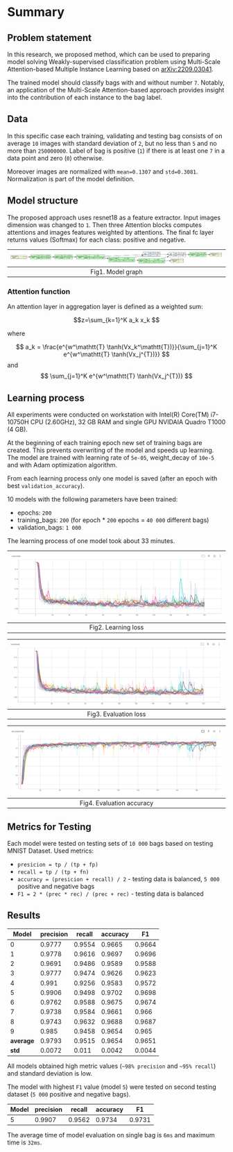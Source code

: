 # Summary
## Problem statement
In this research, we proposed method, which can be used to preparing model solving Weakly-supervised classification problem using 
Multi-Scale Attention-based Multiple Instance Learning based on [arXiv:2209.03041](https://arxiv.org/abs/2209.03041).


The trained model should classify bags with and without number `7`.
Notably, an application of the Multi-Scale Attention-based approach provides insight into the contribution of each instance to the bag label. 

## Data
In this specific case each training, validating and testing bag consists of on average `10` images with standard deviation of `2`, but no less
than `5` and no more than `250000000`. Label of bag is positive (`1`) if there is at least one `7` in a data point and zero (`0`) otherwise.

Moreover images are normalized with `mean=0.1307` and `std=0.3081`. Normalization is part of the model definition.

## Model structure
The proposed approach uses resnet18 as a feature extractor. Input images dimension was changed to `1`. 
Then three Attention blocks computes attentions and images features weighted by attentions.
The final fc layer returns values (Softmax) for each class: positive and negative.

|  ![](assets/moded_grpah.png)  |
|:-----------------------------:|
|       Fig1. Model graph       |

### Attention function 
An attention layer in aggregation layer is defined as a weighted sum:

$$z=\sum_{k=1}^K a_k x_k $$

where

$$ a_k = \frac{e^{w^\mathtt{T} \tanh(Vx_k^\mathtt{T})}}{\sum_{j=1}^K e^{w^\mathtt{T} \tanh(Vx_j^{T})}} $$
and
$$ \sum_{j=1}^K e^{w^\mathtt{T} \tanh(Vx_j^{T})} $$

## Learning process
All experiments were conducted on workstation with Intel(R) Core(TM) i7-10750H CPU (2.60GHz), 32 GB RAM and single GPU NVIDAIA Quadro T1000 (4 GB).

At the beginning of each training epoch new set of training bags are created. This prevents overwriting of the model and speeds up learning.
The model are trained with learning rate of `5e-05`, weight_decay of `10e-5` and with Adam optimization algorithm.

From each learning process only one model is saved (after an epoch with best `validation_accuracy`).

10 models with the following parameters have been trained:
* epochs: `200`
* training_bags: `200` (for epoch * `200` epochs = `40 000` different bags)
* validation_bags: `1 000`

The learning process of one model took about 33 minutes.

| ![](assets/train_loss.png) |
|:--------------------------:|
|    Fig2. Learning loss     |

|  ![](assets/eval_loss.png)  |
|:---------------------------:|
|    Fig3. Evaluation loss    |

|  ![](assets/eval_acc.png)   |
|:---------------------------:|
|  Fig4. Evaluation accuracy  |

## Metrics for Testing
Each model were tested on testing sets of `10 000` bags based on testing MNIST Dataset. Used metrics:
* `presicion = tp / (tp + fp)`
* `recall = tp / (tp + fn)`
* `accuracy = (presicion + recall) / 2` - testing data is balanced, `5 000` positive and negative bags
* `F1 = 2 * (prec * rec) / (prec + rec)` - testing data is balanced

## Results
| Model       |   precision |   recall |   accuracy |     F1 |
|-------------|-------------|----------|------------|--------|
| 0           |      0.9777 |   0.9554 |     0.9665 | 0.9664 |
| 1           |      0.9778 |   0.9616 |     0.9697 | 0.9696 |
| 2           |      0.9691 |   0.9486 |     0.9589 | 0.9588 |
| 3           |      0.9777 |   0.9474 |     0.9626 | 0.9623 |
| 4           |      0.991  |   0.9256 |     0.9583 | 0.9572 |
| 5           |      0.9906 |   0.9498 |     0.9702 | 0.9698 |
| 6           |      0.9762 |   0.9588 |     0.9675 | 0.9674 |
| 7           |      0.9738 |   0.9584 |     0.9661 | 0.966  |
| 8           |      0.9743 |   0.9632 |     0.9688 | 0.9687 |
| 9           |      0.985  |   0.9458 |     0.9654 | 0.965  |
| **average** |      0.9793 |   0.9515 |     0.9654 | 0.9651 |
| **std**     |      0.0072 |   0.011  |     0.0042 | 0.0044 |

All models obtained high metric values (`~98% precision` and `~95% recall`) and standard deviation is low.

The model with highest `F1` value (model `5`) were tested on second testing dataset (`5 000` positive and negative bags).

|   Model |   precision |   recall |   accuracy |     F1 |
|---------|-------------|----------|------------|--------|
|       5 |      0.9907 |   0.9562 |     0.9734 | 0.9731 |

The average time of model evaluation on single bag is `6ms` and maximum time is `32ms`. 
